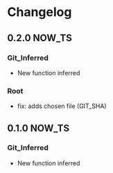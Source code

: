 # Changelog

## 0.2.0 NOW_TS

### Git_Inferred
- New function inferred
### __Root__
- fix: adds chosen file (GIT_SHA)

## 0.1.0 NOW_TS

### Git_Inferred
- New function inferred

